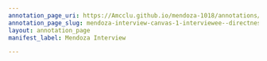 ```yaml
---
annotation_page_uri: https://Amcclu.github.io/mendoza-1018/annotations/mendoza-interview-canvas-1-interviewee--directness--forthcomingness--body-language--nodding-.json
annotation_page_slug: mendoza-interview-canvas-1-interviewee--directness--forthcomingness--body-language--nodding-
layout: annotation_page
manifest_label: Mendoza Interview

---
```

